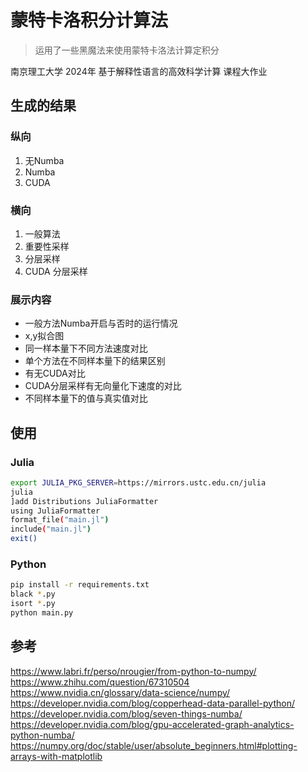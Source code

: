 # 蒙特卡洛积分计算法

> 运用了一些黑魔法来使用蒙特卡洛法计算定积分

南京理工大学 2024年 基于解释性语言的高效科学计算 课程大作业

## 生成的结果

### 纵向

1. 无Numba 
2. Numba
3. CUDA

### 横向

1. 一般算法
2. 重要性采样
3. 分层采样
4. CUDA 分层采样

### 展示内容

- 一般方法Numba开启与否时的运行情况
- x,y拟合图
- 同一样本量下不同方法速度对比
- 单个方法在不同样本量下的结果区别
- 有无CUDA对比
- CUDA分层采样有无向量化下速度的对比
- 不同样本量下的值与真实值对比

## 使用

### Julia

```bash
export JULIA_PKG_SERVER=https://mirrors.ustc.edu.cn/julia
julia
]add Distributions JuliaFormatter
using JuliaFormatter
format_file("main.jl")
include("main.jl")
exit()
```

### Python

```bash
pip install -r requirements.txt
black *.py
isort *.py
python main.py
```

## 参考

<https://www.labri.fr/perso/nrougier/from-python-to-numpy/>
<https://www.zhihu.com/question/67310504>
<https://www.nvidia.cn/glossary/data-science/numpy/>
<https://developer.nvidia.com/blog/copperhead-data-parallel-python/>
<https://developer.nvidia.com/blog/seven-things-numba/>
<https://developer.nvidia.com/blog/gpu-accelerated-graph-analytics-python-numba/>
<https://numpy.org/doc/stable/user/absolute_beginners.html#plotting-arrays-with-matplotlib>
